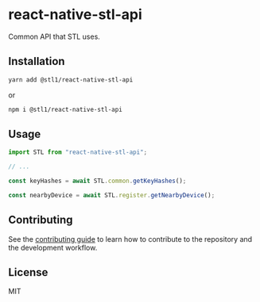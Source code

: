 # react-native-stl-api

Common API that STL uses.

## Installation

```sh
yarn add @stl1/react-native-stl-api
```
or
```sh
npm i @stl1/react-native-stl-api
```

## Usage

```js
import STL from "react-native-stl-api";

// ...

const keyHashes = await STL.common.getKeyHashes();

const nearbyDevice = await STL.register.getNearbyDevice();
```

## Contributing

See the [contributing guide](CONTRIBUTING.md) to learn how to contribute to the repository and the development workflow.

## License

MIT
